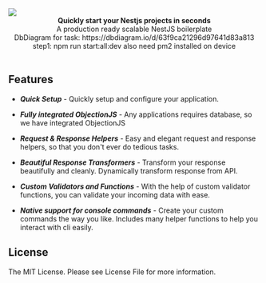 <img src="./cover.jpg" align="center">

<br />

<div align="center"><strong>Quickly start your Nestjs projects in seconds</strong></div>

<div align="center">A production ready scalable NestJS boilerplate</div>

<div align="center">DbDiagram for task: https://dbdiagram.io/d/63f9ca21296d97641d83a813</div>

<div align="center">step1: npm run start:all:dev also need pm2 installed on device</div>

<br />

## Features

- _**Quick Setup**_ - Quickly setup and configure your application.

- _**Fully integrated ObjectionJS**_ - Any applications requires database, so we have integrated ObjectionJS

- _**Request & Response Helpers**_ - Easy and elegant request and response helpers, so that you don't ever do tedious tasks.

- _**Beautiful Response Transformers**_ - Transform your response beautifully and cleanly. Dynamically transform response from API.

- _**Custom Validators and Functions**_ - With the help of custom validator functions, you can validate your incoming data with ease.

- _**Native support for console commands**_ - Create your custom commands the way you like. Includes many helper functions to help you interact with cli easily.

## License

The MIT License. Please see License File for more information.
